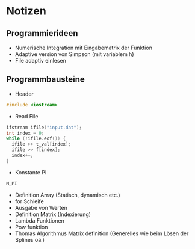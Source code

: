 # Notizen

## Programmierideen

* Numerische Integration mit Eingabematrix der Funktion
* Adaptive version von Simpson (mit variablem h)
* File adaptiv einlesen

## Programmbausteine

* Header
```cpp
#include <iostream>
```

* Read File
```cpp
ifstream ifile("input.dat");
int index = 0;
while (!ifile.eof()) {
  ifile >> t_val[index];
  ifile >> f[index];
  index++;
}
```
* Konstante PI
```cpp
M_PI
```


* Definition Array (Statisch, dynamisch etc.)
* for Schleife
* Ausgabe von Werten
* Definition Matrix (Indexierung)
* Lambda Funktionen
* Pow funktion
* Thomas Algorithmus Matrix definition (Generelles wie beim Lösen der Splines
    oä.)
